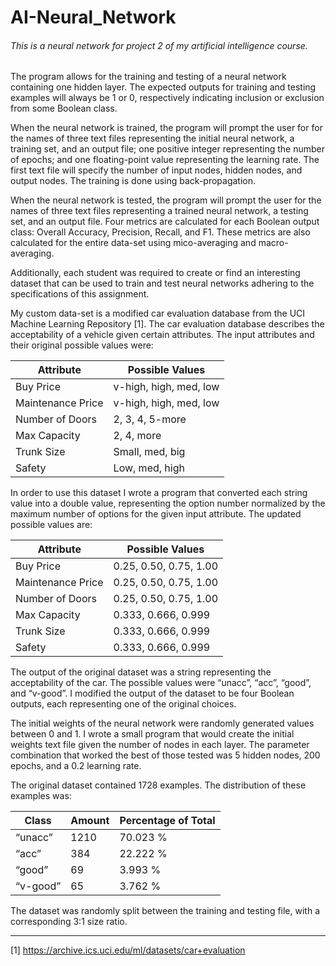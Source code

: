 # AI-Neural_Network
###### This is a neural network for project 2 of my artificial intelligence course.

The program allows for the training and testing of a neural network containing one hidden layer. The expected outputs 
for training and testing examples will always be 1 or 0, respectively indicating inclusion or exclusion from some Boolean 
class.

When the neural network is trained, the program will prompt the user for for the names of three text files 
representing the initial neural network, a training set, and an output file; one positive integer representing the 
number of epochs; and one floating-point value representing the learning rate. The first text file will specify the 
number of input nodes, hidden nodes, and output nodes. The training is done using back-propagation.

When the neural network is tested, the program will prompt the user for the names of three text files representing a 
trained neural network, a testing set, and an output file. Four metrics are calculated for each Boolean output class: 
Overall Accuracy, Precision, Recall, and F1. These metrics are also calculated for the entire data-set using mico-averaging 
and macro-averaging. 

Additionally, each student was required to create or find an interesting dataset that can be used to train and test neural 
networks adhering to the specifications of this assignment.

My custom data-set is a modified car evaluation database from the UCI Machine Learning Repository [1]. The car evaluation 
database describes the acceptability of a vehicle given certain attributes. The input attributes and their original possible 
values were:

| Attribute         | Possible Values        |
| ----------------- | ---------------------- |
| Buy Price         | v-high, high, med, low |
| Maintenance Price | v-high, high, med, low |
| Number of Doors   | 2, 3, 4, 5-more        |
| Max Capacity      | 2, 4, more             |
| Trunk Size        | Small, med, big        |
| Safety            | Low, med, high         |

In order to use this dataset I wrote a program that converted each string value into a double value, representing the 
option number normalized by the maximum number of options for the given input attribute. The updated possible values are:

| Attribute         | Possible Values        |
| ----------------- | ---------------------- |
| Buy Price         | 0.25, 0.50, 0.75, 1.00 |
| Maintenance Price | 0.25, 0.50, 0.75, 1.00 |
| Number of Doors   | 0.25, 0.50, 0.75, 1.00 |
| Max Capacity      | 0.333, 0.666, 0.999    |
| Trunk Size        | 0.333, 0.666, 0.999    |
| Safety            | 0.333, 0.666, 0.999    |

The output of the original dataset was a string representing the acceptability of the car. The possible values were “unacc”, 
“acc”, “good”, and “v-good”. I modified the output of the dataset to be four Boolean outputs, each representing one of the 
original choices.

The initial weights of the neural network were randomly generated values between 0 and 1. I wrote a small program that would 
create the initial weights text file given the number of nodes in each layer. The parameter combination that worked the best 
of those tested was 5 hidden nodes, 200 epochs, and a 0.2 learning rate.

The original dataset contained 1728 examples. The distribution of these examples was:

| Class    | Amount | Percentage of Total |
| -------- | ------ | ------------------- |
| “unacc”  | 1210   | 70.023 %            |
| “acc”    | 384    | 22.222 %            |
| “good”   | 69     | 3.993 %             |
| “v-good” | 65     | 3.762 %             |

The dataset was randomly split between the training and testing file, with a corresponding 3:1 size ratio.

________________________________
[1] https://archive.ics.uci.edu/ml/datasets/car+evaluation
